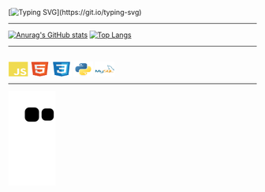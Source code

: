 [![Typing SVG](https://readme-typing-svg.demolab.com?font=Lobster&size=40&duration=2000&pause=2000&vCenter=true&width=1000&lines=Ol%C3%A1%2C+meu+nome+%C3%A9+Anderson.;Tenho+17+anos.;Sou+estudante+de+Desenvolvimento+de+Sistemas.;Estou+matriculado+na+ETE-Ministro+Fernando+Lyra.)](https://git.io/typing-svg)

<hr></hr>

[![Anurag's GitHub stats](https://github-readme-stats.vercel.app/api?username=AndersonKFG)](https://github.com/anuraghazra/github-readme-stats)
[![Top Langs](https://github-readme-stats.vercel.app/api/top-langs/?username=AndersonKFG&hide_progress=false)](https://github.com/AndersonKFG/github-readme-stats)
<hr>

<div style="display: inline_block"><br>
  <img align="center" alt="And-Js" height="30" width="40" src="https://raw.githubusercontent.com/devicons/devicon/master/icons/javascript/javascript-plain.svg">
  <img align="center" alt="And-HTML" height="30" width="40" src="https://raw.githubusercontent.com/devicons/devicon/master/icons/html5/html5-original.svg">
  <img align="center" alt="And-CSS" height="30" width="40" src="https://raw.githubusercontent.com/devicons/devicon/master/icons/css3/css3-original.svg">
  <img align="center" alt="And-Python" height="30" width="40" src="https://raw.githubusercontent.com/devicons/devicon/master/icons/python/python-original.svg">
  <img align="center" alt="And-Mysql" height="30" width="40" src="https://github.com/devicons/devicon/blob/master/icons/mysql/mysql-original-wordmark.svg">
</div>
<hr></hr>

![Snake animation](https://github.com/OMestreO/OMestreO/blob/output/github-contribution-grid-snake.svg)
